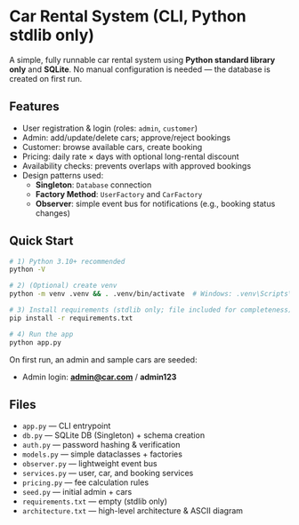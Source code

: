 
# Car Rental System (CLI, Python stdlib only)

A simple, fully runnable car rental system using **Python standard library only** and **SQLite**.
No manual configuration is needed — the database is created on first run.

## Features
- User registration & login (roles: `admin`, `customer`)
- Admin: add/update/delete cars; approve/reject bookings
- Customer: browse available cars, create booking
- Pricing: daily rate × days with optional long-rental discount
- Availability checks: prevents overlaps with approved bookings
- Design patterns used:
  - **Singleton**: `Database` connection
  - **Factory Method**: `UserFactory` and `CarFactory`
  - **Observer**: simple event bus for notifications (e.g., booking status changes)

## Quick Start
```bash
# 1) Python 3.10+ recommended
python -V

# 2) (Optional) create venv
python -m venv .venv && . .venv/bin/activate  # Windows: .venv\Scripts\activate

# 3) Install requirements (stdlib only; file included for completeness)
pip install -r requirements.txt

# 4) Run the app
python app.py
```

On first run, an admin and sample cars are seeded:
- Admin login: **admin@car.com** / **admin123**

## Files
- `app.py` — CLI entrypoint
- `db.py` — SQLite DB (Singleton) + schema creation
- `auth.py` — password hashing & verification
- `models.py` — simple dataclasses + factories
- `observer.py` — lightweight event bus
- `services.py` — user, car, and booking services
- `pricing.py` — fee calculation rules
- `seed.py` — initial admin + cars
- `requirements.txt` — empty (stdlib only)
- `architecture.txt` — high-level architecture & ASCII diagram

